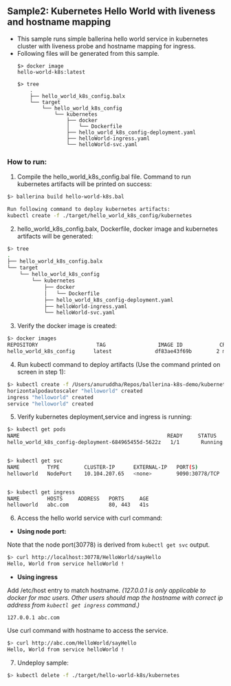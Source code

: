 ## Sample2: Kubernetes Hello World with liveness and hostname mapping

- This sample runs simple ballerina hello world service in kubernetes cluster with liveness probe and  hostname
 mapping for ingress. 
- Following files will be generated from this sample.
    ``` 
    $> docker image
    hello-world-k8s:latest
    
    $> tree
        .
        ├── hello_world_k8s_config.balx
        └── target
            └── hello_world_k8s_config
                └── kubernetes
                    ├── docker
                    │   └── Dockerfile
                    ├── hello_world_k8s_config-deployment.yaml
                    ├── helloWorld-ingress.yaml
                    └── helloWorld-svc.yaml

    ```
### How to run:

1. Compile the  hello_world_k8s_config.bal file. Command to run kubernetes artifacts will be printed on success:
```bash
$> ballerina build hello-world-k8s.bal

Run following command to deploy kubernetes artifacts:  
kubectl create -f ./target/hello_world_k8s_config/kubernetes

```

2. hello_world_k8s_config.balx, Dockerfile, docker image and kubernetes artifacts will be generated: 
```bash
$> tree
.
├── hello_world_k8s_config.balx
└── target
    └── hello_world_k8s_config
        └── kubernetes
            ├── docker
            │   └── Dockerfile
            ├── hello_world_k8s_config-deployment.yaml
            ├── helloWorld-ingress.yaml
            └── helloWorld-svc.yaml
```

3. Verify the docker image is created:
```bash
$> docker images
REPOSITORY                   TAG                 IMAGE ID            CREATED             SIZE
hello_world_k8s_config      latest              df83ae43f69b        2 minutes ago        102MB

```

4. Run kubectl command to deploy artifacts (Use the command printed on screen in step 1):
```bash
$> kubectl create -f /Users/anuruddha/Repos/ballerina-k8s-demo/kubernetes/sample1/target/hello-world-k8s/kubernetes
horizontalpodautoscaler "helloworld" created
ingress "helloworld" created
service "helloworld" created
```

5. Verify kubernetes deployment,service and ingress is running:
```bash
$> kubectl get pods
NAME                                                READY     STATUS    RESTARTS   AGE
hello_world_k8s_config-deployment-684965455d-5622z   1/1       Running   0          4s


$> kubectl get svc
NAME         TYPE        CLUSTER-IP      EXTERNAL-IP   PORT(S)          AGE
helloworld   NodePort    10.104.207.65   <none>        9090:30778/TCP   23s


$> kubectl get ingress
NAME         HOSTS     ADDRESS   PORTS     AGE
helloworld   abc.com             80, 443   41s
```

6. Access the hello world service with curl command:

- **Using node port:**

Note that the node port(30778) is derived from `kubectl get svc` output.
```bash
$> curl http://localhost:30778/HelloWorld/sayHello
Hello, World from service helloWorld !
```

- **Using ingress**

Add /etc/host entry to match hostname.
_(127.0.0.1 is only applicable to docker for mac users. Other users should map the hostname with correct ip address 
from `kubectl get ingress` command.)_
 ```
 127.0.0.1 abc.com
 ```
Use curl command with hostname to access the service.
```bash
$> curl http://abc.com/HelloWorld/sayHello
Hello, World from service helloWorld !
```
7. Undeploy sample:
```bash
$> kubectl delete -f ./target/hello-world-k8s/kubernetes
```